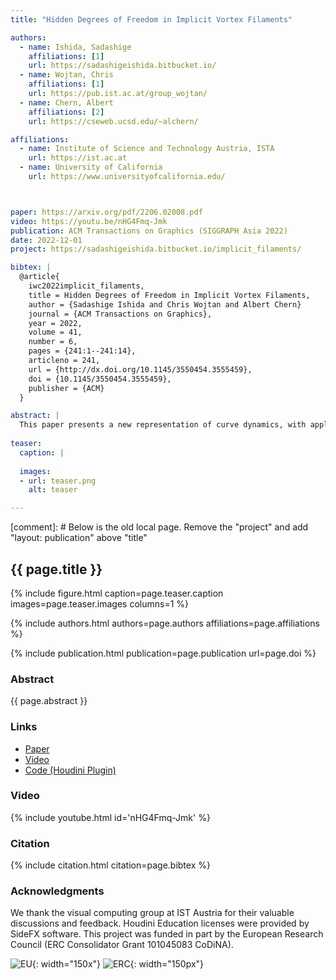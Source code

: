 ```yaml
---
title: "Hidden Degrees of Freedom in Implicit Vortex Filaments"

authors:
  - name: Ishida, Sadashige
    affiliations: [1]
    url: https://sadashigeishida.bitbucket.io/
  - name: Wojtan, Chris
    affiliations: [1]
    url: https://pub.ist.ac.at/group_wojtan/
  - name: Chern, Albert
    affiliations: [2]
    url: https://cseweb.ucsd.edu/~alchern/

affiliations:
  - name: Institute of Science and Technology Austria, ISTA
    url: https://ist.ac.at
  - name: University of California
    url: https://www.universityofcalifornia.edu/



paper: https://arxiv.org/pdf/2206.02008.pdf
video: https://youtu.be/nHG4Fmq-Jmk
publication: ACM Transactions on Graphics (SIGGRAPH Asia 2022)
date: 2022-12-01
project: https://sadashigeishida.bitbucket.io/implicit_filaments/

bibtex: |
  @article{
    iwc2022implicit_filaments,
    title = Hidden Degrees of Freedom in Implicit Vortex Filaments,
    author = {Sadashige Ishida and Chris Wojtan and Albert Chern}
    journal = {ACM Transactions on Graphics},
    year = 2022,
    volume = 41,
    number = 6,
    pages = {241:1--241:14},
    articleno = 241,
    url = {http://dx.doi.org/10.1145/3550454.3555459},
    doi = {10.1145/3550454.3555459},
    publisher = {ACM}
  }

abstract: |
  This paper presents a new representation of curve dynamics, with applications to vortex filaments in fluid dynamics. Instead of representing these filaments with explicit curve geometry and Lagrangian equations of motion, we represent curves implicitly with a new co-dimensional 2 level set description. Our implicit representation admits several redundant mathematical degrees of freedom in both the configuration and the dynamics of the curves, which can be tailored specifically to improve numerical robustness, in contrast to naive approaches for implicit curve dynamics that suffer from overwhelming numerical stability problems. Furthermore, we note how these hidden degrees of freedom perfectly map to a Clebsch representation in fluid dynamics. Motivated by these observations, we introduce  untwisted level set functions and non-swirling dynamics which successfully regularize sources of numerical instability, particularly in the twisting modes around curve filaments. A consequence is a novel simulation method which produces stable dynamics for large numbers of interacting vortex filaments and effortlessly handles topological changes and re-connection events.
  
teaser:
  caption: |
    
  images:
  - url: teaser.png
    alt: teaser

---
```


[comment]: # Below is the old local page. Remove the "project" and add "layout: publication" above "title"

## {{ page.title }}

{% include figure.html caption=page.teaser.caption images=page.teaser.images columns=1 %}

{% include authors.html authors=page.authors affiliations=page.affiliations %}

{% include publication.html publication=page.publication url=page.doi %}

### Abstract

{{ page.abstract }}


### Links

* [Paper](https://arxiv.org/pdf/2206.02008.pdf)
* [Video](https://youtu.be/nHG4Fmq-Jmk)
* [Code (Houdini Plugin)](https://github.com/sdsgisd/ImplicitVortexFilaments)

<!--
* [Official publisher page]({{page.doi}}) &nbsp; [![ACM](ACM_logo.svg){: width="40x"}]({{page.doi}})
-->


### Video

{% include youtube.html id='nHG4Fmq-Jmk' %}

### Citation

{% include citation.html citation=page.bibtex %}


### Acknowledgments

We thank the visual computing group at IST Austria for their valuable discussions and feedback. Houdini Education licenses were provided by SideFX software. This project was funded in part by the European Research Council (ERC Consolidator Grant 101045083 CoDiNA).

![EU](flag_yellow_low.jpg){: width="150x"}
![ERC](LOGO-ERC.jpg){: width="150px"}
